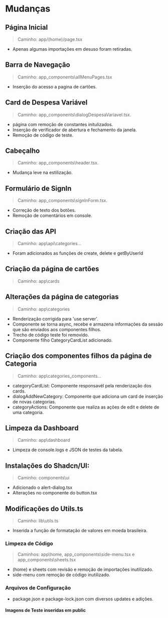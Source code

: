 # Mudanças
## Página Inicial 
> Caminho: app/(home)/page.tsx
- Apenas algumas importações em desuso foram retiradas.
## Barra de Navegação
> Caminho: app\_components\allMenuPages.tsx
- Inserção do acesso a pagina de cartões.
## Card de Despesa Variável 
> Caminho: app\_components\dialogDespesaVariavel.tsx.
- página com remoção de constantes initulizados.
- Inserção de verificador de abertura e fechamento da janela.
- Remoção de código de teste. 
## Cabeçalho 
> Caminho: app\_components\header.tsx.
- Mudança leve na estilização. 
## Formulário de SignIn 
> Caminho: app\_components\signInForm.tsx.
- Correção de texto dos botões. 
- Remoção de comentários em console.
## Criação das API
> Caminho: app\api\categories\...
- Foram adicionados as funções de create, delete e getByUserId
## Criação da página de cartões
> Caminho: app\cards
## Alterações da página de categorias
> Caminho: app\categories
- Renderização corrigida para 'use server'.
- Componente se torna async, recebe e armazena informações da sessão que são enviados aos componentes filhos.
- Trecho de código teste foi removido.
- Componente filho CategoryCardList adicionado.
## Criação dos componentes filhos da página de Categoria
> Caminho: app\categories\_components\...
- categoryCardList: Componente responsavél pela renderização dos cards.
- dialogAddNewCategory: Componente que adiciona um card de inserção de novas categorias.
- categoryActions: Componente que realiza as ações de edit e delete de uma categoria.
## Limpeza da Dashboard
> Caminho: app\dashboard
- Limpeza de console.logs e JSON de testes da tabela.
## Instalações do Shadcn/UI:
> Caminho: components\ui
- Adicionado o alert-dialog.tsx
- Alterações no componente do button.tsx
## Modificações do Utils.ts
> Caminho: lib\utils.ts
- Inserida a função de formatação de valores em moeda brasileira.
### Limpeza de Código
> Caminhos: app\home, app\_components\side-menu.tsx e app\_components\sheets.tsx
- (home) e sheets com revisão e remoção de importações inutilizado.
- side-menu com remoção de código inutilizado.
### Arquivos de Configuração 
- package.json e package-lock.json com diversos updates e adições.
#### Imagens de Teste inseridas em public